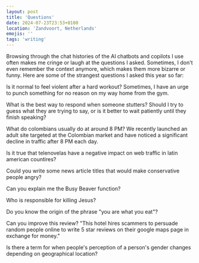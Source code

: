 ```yaml
---
layout: post
title: 'Questions'
date: 2024-07-23T23:53+0100
location: 'Zandvoort, Netherlands'
emojis: ''
tags: 'writing'
---
```


Browsing through the chat histories of the AI chatbots and copilots I use often makes me cringe or laugh at the questions I asked. Sometimes, I don't even remember the context anymore, which makes them more bizarre or funny. Here are some of the strangest questions I asked this year so far:

Is it normal to feel violent after a hard workout? Sometimes, I have an urge to punch something for no  reason on my way home from the gym.

What is the best way to respond when someone stutters? Should I try to guess what they are trying to say, or is it better to wait patiently until they finish speaking?

What do colombians usually do at around 8 PM? We recently launched an adult site targeted at the Colombian market and have noticed a significant decline in traffic after 8 PM each day.

Is it true that telenovelas have a negative impact on web traffic in latin american countires?

Could you write some news article titles that would make conservative people angry?

Can you explain me the Busy Beaver function?

Who is responsible for killing Jesus?

Do you know the origin of the phrase "you are what you eat"?

Can you improve this review? "This hotel hires scammers to persuade random people online to write 5 star reviews on their google maps page in exchange for money."

Is there a term for when people's perception of a person's gender changes depending on geographical location?
